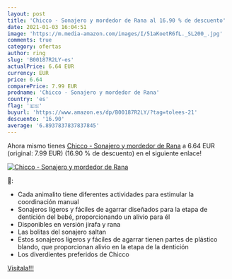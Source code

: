 ```yaml
---
layout: post
title: 'Chicco - Sonajero y mordedor de Rana al 16.90 % de descuento'
date: 2021-01-03 16:04:51
image: 'https://m.media-amazon.com/images/I/51aKoetR6fL._SL200_.jpg'
comments: true
category: ofertas
author: ring
slug: 'B00187R2LY-es'
actualPrice: 6.64 EUR
currency: EUR
price: 6.64
comparePrice: 7.99 EUR
prodname: 'Chicco - Sonajero y mordedor de Rana'
country: 'es'
flag: '🇪🇸'
buyurl: 'https://www.amazon.es/dp/B00187R2LY/?tag=tolees-21'
descuento: '16.90'
average: '6.8937837837837845'
---
```


Ahora mismo tienes [Chicco - Sonajero y mordedor de Rana](https://www.amazon.es/dp/B00187R2LY/?tag=tolees-21) a 6.64 EUR (original: 7.99 EUR) (16.90 %  de descuento) en el siguiente enlace!

[![Chicco - Sonajero y mordedor de Rana](https://m.media-amazon.com/images/I/51aKoetR6fL._SL200_.jpg)](https://www.amazon.es/dp/B00187R2LY/?tag=tolees-21)

🔎:

- Cada animalito tiene diferentes actividades para estimular la coordinación manual
- Sonajeros ligeros y fáciles de agarrar diseñados para la etapa de dentición del bebé, proporcionando un alivio para él
- Disponibles en versión jirafa y rana
- Las bolitas del sonajero saltan
- Estos sonajeros ligeros y fáciles de agarrar tienen partes de plástico blando, que proporcionan alivio en la etapa de la dentición
- Los diverdientes preferidos de Chicco

[Visítala!!!](https://www.amazon.es/dp/B00187R2LY/?tag=tolees-21)
